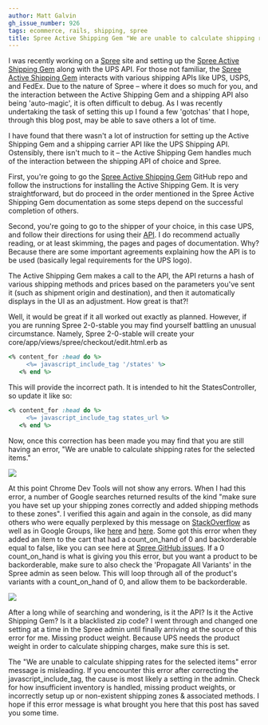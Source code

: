 ```yaml
---
author: Matt Galvin
gh_issue_number: 926
tags: ecommerce, rails, shipping, spree
title: Spree Active Shipping Gem "We are unable to calculate shipping rates for the selected items." Error
---
```


I was recently working on a [Spree](http://spreecommerce.com/) site and setting up the [Spree Active Shipping Gem](https://github.com/spree/spree_active_shipping) along with the UPS API.  For those not familiar, the [Spree Active Shipping Gem](https://github.com/spree/spree_active_shipping) interacts with various shipping APIs like UPS, USPS, and FedEx. Due to the nature of Spree – where it does so much for you, and the interaction between the Active Shipping Gem and a shipping API also being 'auto-magic', it is often difficult to debug.  As I was recently undertaking the task of setting this up I found a few 'gotchas' that I hope, through this blog post, may be able to save others a lot of time.

I have found that there wasn't a lot of instruction for setting up the Active Shipping Gem and a shipping carrier API like the UPS Shipping API.  Ostensibly, there isn't much to it – the Active Shipping Gem handles much of the interaction between the shipping API of choice and Spree.

First, you're going to go the [Spree Active Shipping Gem](https://github.com/spree/spree_active_shipping)  GitHub repo and follow the instructions for installing the Active Shipping Gem.  It is very straightforward, but do proceed in the order mentioned in the Spree Active Shipping Gem documentation as some steps depend on the successful completion of others.

Second, you're going to go to the shipper of your choice, in this case UPS, and follow their directions for using their [API](http://www.ups.com/content/us/en/bussol/browse/cat/developer_kit.html).  I do recommend actually reading, or at least skimming, the pages and pages of documentation.  Why?  Because there are some important agreements explaining how the API is to be used (basically legal requirements for the UPS logo).

The Active Shipping Gem makes a call to the API, the API returns a hash of various shipping methods and prices based on the parameters you've sent it (such as shipment origin and destination), and then it automatically displays in the UI as an adjustment.  How great is that?!

Well, it would be great if it all worked out exactly as planned.  However, if you are running Spree 2-0-stable you may find yourself battling an unusual circumstance. Namely, Spree 2-0-stable will create your core/app/views/spree/checkout/edit.html.erb as

```ruby
<% content_for :head do %>
     <%= javascript_include_tag '/states' %>
   <% end %>
```

This will provide the incorrect path. It is intended to hit the StatesController, so update it like so:

```ruby
<% content_for :head do %>
     <%= javascript_include_tag states_url %>
   <% end %>
```

Now, once this correction has been made you may find that you are still having an error, "We are unable to calculate shipping rates for the selected items."

<a href="/blog/2014/02/12/spree-active-shipping-gem-we-are-unable/image-0.png" imageanchor="1"><img border="0" src="/blog/2014/02/12/spree-active-shipping-gem-we-are-unable/image-0.png"/></a>

At this point Chrome Dev Tools will not show any errors.  When I had this error, a number of Google searches returned results of the kind "make sure you have set up your shipping zones correctly and added shipping methods to these zones".  I verified this again and again in the console, as did many others who were equally perplexed by this message on [StackOverflow](http://stackoverflow.com/questions/18277367/spree-commerce-error-on-checkout-we-are-unable-to-ship-the-selected-items-to-y) as well as in Google Groups, like [here](https://groups.google.com/forum/#!msg/spree-user/aCJz5iNemfo/3v4uJ8hPBVsJ) and [here](https://groups.google.com/forum/#!topic/spree-user/aCJz5iNemfo).  Some got this error when they added an item to the cart that had a count_on_hand of 0 and backorderable equal to false, like you can see here at [Spree GitHub issues](https://github.com/spree/spree/issues/3521). If a 0 count_on_hand is what is giving you this error, but you want a product to be backorderable, make sure to also check the 'Propagate All Variants' in the Spree admin as seen below.  This will loop through all of the product's variants with a count_on_hand of 0, and allow them to be backorderable.

<a href="/blog/2014/02/12/spree-active-shipping-gem-we-are-unable/image-1-big.png" imageanchor="1"><img border="0" src="/blog/2014/02/12/spree-active-shipping-gem-we-are-unable/image-1.png"/></a>

After a long while of searching and wondering, is it the API?  Is it the Active Shipping Gem?  Is it a blacklisted zip code?  I went through and changed one setting at a time in the Spree admin until finally arriving at the source of this error for me.  Missing product weight.  Because UPS needs the product weight in order to calculate shipping charges, make sure this is set.

The "We are unable to calculate shipping rates for the selected items" error message is misleading.  If you encounter this error after correcting the javascript_include_tag, the cause is most likely a setting in the admin. Check for how insufficient inventory is handled, missing product weights, or incorrectly setup up or non-existent shipping zones & associated methods.  I hope if this error message is what brought you here that this post has saved you some time.
